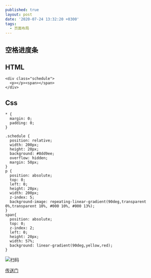 ```yaml
---
published: true
layout: post
date: '2020-07-24 13:32:20 +0300'
tags:
  - 页面布局
---
```

## 空格进度条

## HTML

```
<div class="schedule">
  <p></p><span></span>
</div>
```

## Css

```
* {
  margin: 0;
  padding: 0;
}

.schedule {
  position: relative;
  width: 200px;
  height: 20px;
  background: #8dd9ee;
  overflow: hidden;
  margin: 50px;
}
p {
  position: absolute;
  top: 0;
  left: 0;
  height: 20px;
  width: 200px;
  z-index: 5;
  background-image: repeating-linear-gradient(90deg,transparent 0%,transparent 10%, #000 10%, #000 13%);
}
span{
  position: absolute;
  top: 0;
  z-index: 2;
  left: 0;
  height: 20px;
  width: 57%;
  background: linear-gradient(90deg,yellow,red);
}

```
![扫码]({{site.baseurl}}/assets/img/demo/202007/2020-07-24_00001.png)

[传送门](https://sl17.github.io/layout/demo9.html)
